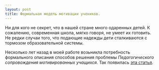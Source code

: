 ```yaml
---
layout: post
title: Формальная модель мотивации учеников.
---
```


Ни для кого не секрет, что в нашей стране много одаренных детей. 
К сожалению, современная школа, мягко говоря, не умеет их готовить. 
Не редки случаи того, что подающие надежды дети сталкиваются с тормозом образовательной системы.
 
Несколько лет назад в моей работе возьникла потребность формального описания способов решения проблемы *Педагогического сопровождения мотивированных учащихся*. Так появилась [эта статья](https://docs.google.com/document/d/1gYhPJdKJYzP6OzzK06luYMRQSroJx1yxbONv5VAt-B8/edit).



